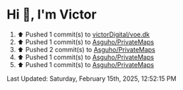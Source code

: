 <h1>Hi 👋, I'm Victor </h1>

<!--RECENT_ACTIVITY:start-->
1. ⬆️ Pushed 1 commit(s) to [victorDigital/voe.dk](https://github.com/victorDigital/voe.dk)<br>
2. ⬆️ Pushed 1 commit(s) to [Asguho/PrivateMaps](https://github.com/Asguho/PrivateMaps)<br>
3. ⬆️ Pushed 2 commit(s) to [Asguho/PrivateMaps](https://github.com/Asguho/PrivateMaps)<br>
4. ⬆️ Pushed 1 commit(s) to [Asguho/PrivateMaps](https://github.com/Asguho/PrivateMaps)<br>
5. ⬆️ Pushed 1 commit(s) to [Asguho/PrivateMaps](https://github.com/Asguho/PrivateMaps)<br>
<!--RECENT_ACTIVITY:end-->

<!--RECENT_ACTIVITY:last_update-->
Last Updated: Saturday, February 15th, 2025, 12:52:15 PM
<!--RECENT_ACTIVITY:last_update_end-->
